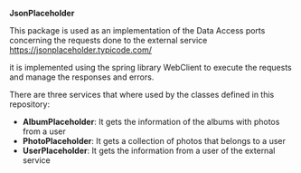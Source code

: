 **JsonPlaceholder**

This package is used as an implementation of the Data Access ports concerning the requests done to the external service https://jsonplaceholder.typicode.com/

it is implemented using the spring library WebClient to execute the requests and manage the responses and errors.

There are three services that where used by the classes defined in this repository:
* **AlbumPlaceholder**: It gets the information of the albums with photos from a user
* **PhotoPlaceholder**: It gets a collection of photos that belongs to a user
* **UserPlaceholder**: It gets the information from a user of the external service